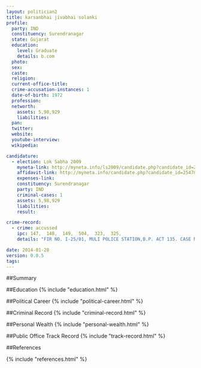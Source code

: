 ```yaml
---
layout: politician2
title: karsanbhai jivabhai solanki
profile: 
  party: IND
  constituency: Surendranagar
  state: Gujarat
  education: 
    level: Graduate
    details: b.com
  photo: 
  sex: 
  caste: 
  religion: 
  current-office-title: 
  crime-accusation-instances: 1
  date-of-birth: 1972
  profession: 
  networth: 
    assets: 5,98,929
    liabilities: 
  pan: 
  twitter: 
  website: 
  youtube-interview: 
  wikipedia: 

candidature: 
  - election: Lok Sabha 2009
    myneta-link: http://myneta.info/ls2009/candidate.php?candidate_id=2547
    affidavit-link: http://myneta.info/candidate.php?candidate_id=2547&scan=original
    expenses-link: 
    constituency: Surendranagar 
    party: IND
    criminal-cases: 1
    assets: 5,98,929
    liabilities: 
    result:  

crime-record: 
  - crime: accussed
    ipc: 147,  148,  149,  504,  323,  325,
    details: "FIR NO. I-25/01, MULI POLICE STATION,B.P. ACT 135. CASE NO. 62/2003 COURT- ADD. SESSIONS JUDGE, FAST TRACK, SURENDRANAGAR, CHARGESHITED ON 30.10.2003. ACQUITTED BUT GOVT. FILED CRIMINAL APPEAL IN HON. HIGH COURT AGAINST THE SAME. APPEAL NO. 505/2005, CASE IS PENDING." 

date: 2014-01-28
version: 0.0.5
tags: 
---
```

##Summary


##Education
{% include "education.html" %}


##Political Career
{% include "political-career.html" %}


##Criminal Record
{% include "criminal-record.html" %}


##Personal Wealth
{% include "personal-wealth.html" %}


##Public Office Track Record
{% include "track-record.html" %}


##References


{% include "references.html" %}